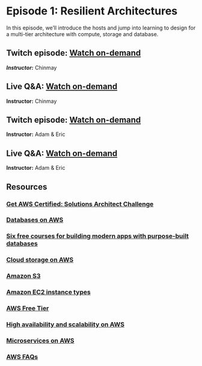 # Episode 1: Resilient Architectures

In this episode, we’ll introduce the hosts and jump into learning to design for a multi-tier architecture with compute, storage and database.

## Twitch episode: [Watch on-demand](https://www.twitch.tv/aws/video/1084512271)

***Instructor:*** Chinmay



## Live Q&A: [Watch on-demand](https://www.twitch.tv/aws/video/1084513460)

**Instructor:** Chinmay



## Twitch episode: [Watch on-demand](https://www.twitch.tv/videos/1088591079)

**Instructor:** Adam & Eric



## Live Q&A: [Watch on-demand](https://www.twitch.tv/videos/1088592338)

**Instructor:** Adam & Eric



## Resources

### [Get AWS Certified: Solutions Architect Challenge](https://pages.awscloud.com/GLOBAL_TRAINCERT_takethechallenge.html)



### [Databases on AWS](https://aws.amazon.com/products/databases/)



### [Six free courses for building modern apps with purpose‑built databases](https://aws.amazon.com/blogs/training-and-certification/six-free-courses-for-building-modern-apps-with-purpose-built-databases/)



### [Cloud storage on AWS](https://aws.amazon.com/products/storage/)



### [Amazon S3](https://aws.amazon.com/s3/)



### [Amazon EC2 instance types](https://aws.amazon.com/ec2/instance-types/)



### [AWS Free Tier](https://aws.amazon.com/free/)



### [High availability and scalability on AWS](https://docs.aws.amazon.com/whitepapers/latest/real-time-communication-on-aws/high-availability-and-scalability-on-aws.html)



### [Microservices on AWS](https://aws.amazon.com/microservices/)



### [AWS FAQs](https://aws.amazon.com/faqs/)

